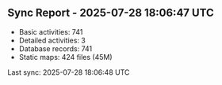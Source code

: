 ## Sync Report - 2025-07-28 18:06:47 UTC

- Basic activities: 741
- Detailed activities: 3
- Database records: 741
- Static maps: 424 files (45M)

Last sync: 2025-07-28 18:06:48 UTC
